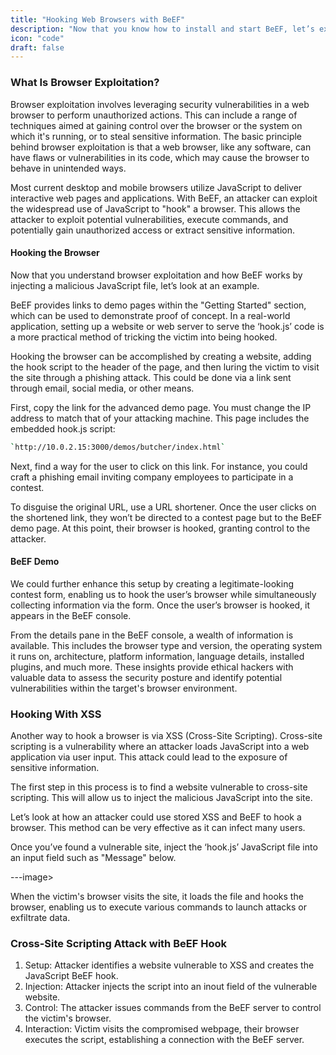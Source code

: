 ```yaml
---
title: "Hooking Web Browsers with BeEF"
description: "Now that you know how to install and start BeEF, let’s explore how to exploit a browser by hooking into it."
icon: "code"
draft: false
---
```


### What Is Browser Exploitation?

Browser exploitation involves leveraging security vulnerabilities in a web browser to perform unauthorized actions. This can include a range of techniques aimed at gaining control over the browser or the system on which it's running, or to steal sensitive information. The basic principle behind browser exploitation is that a web browser, like any software, can have flaws or vulnerabilities in its code, which may cause the browser to behave in unintended ways.

Most current desktop and mobile browsers utilize JavaScript to deliver interactive web pages and applications. 
With BeEF, an attacker can exploit the widespread use of JavaScript to "hook" a browser. This allows the attacker to exploit potential vulnerabilities, execute commands, and potentially gain unauthorized access or extract sensitive information.

#### Hooking the Browser

Now that you understand browser exploitation and how BeEF works by injecting a malicious JavaScript file, let’s look at an example.

BeEF provides links to demo pages within the "Getting Started" section, which can be used to demonstrate proof of concept. In a real-world application, setting up a website or web server to serve the ‘hook.js’ code is a more practical method of tricking the victim into being hooked.

Hooking the browser can be accomplished by creating a website, adding the hook script to the header of the page, and then luring the victim to visit the site through a phishing attack. This could be done via a link sent through email, social media, or other means.

First, copy the link for the advanced demo page. You must change the IP address to match that of your attacking machine. This page includes the embedded hook.js script:
```bash
`http://10.0.2.15:3000/demos/butcher/index.html`
```


Next, find a way for the user to click on this link. For instance, you could craft a phishing email inviting company employees to participate in a contest.

To disguise the original URL, use a URL shortener. Once the user clicks on the shortened link, they won’t be directed to a contest page but to the BeEF demo page. At this point, their browser is hooked, granting control to the attacker.

#### BeEF Demo

We could further enhance this setup by creating a legitimate-looking contest form, enabling us to hook the user’s browser while simultaneously collecting information via the form. Once the user’s browser is hooked, it appears in the BeEF console.

From the details pane in the BeEF console, a wealth of information is available. This includes the browser type and version, the operating system it runs on, architecture, platform information, language details, installed plugins, and much more. These insights provide ethical hackers with valuable data to assess the security posture and identify potential vulnerabilities within the target's browser environment.

### Hooking With XSS
Another way to hook a browser is via XSS (Cross-Site Scripting).  Cross-site scripting is a vulnerability where an attacker loads JavaScript into a web application via user input. This attack could lead to the exposure of sensitive information.

The first step in this process is to find a website vulnerable to cross-site scripting. This will allow us to inject the malicious JavaScript into the site. 

Let’s look at how an attacker could use stored XSS and BeEF to hook a browser. This method can be very effective as it can infect many users. 

Once you’ve found a vulnerable site, inject the ‘hook.js’ JavaScript file into an input field such as "Message" below. 

---image>

When the victim's browser visits the site, it loads the file and hooks the browser, enabling us to execute various commands to launch attacks or exfiltrate data. 

### Cross-Site Scripting Attack with BeEF Hook

1. Setup: Attacker identifies a website vulnerable to XSS and creates the JavaScript BeEF hook.
2. Injection: Attacker injects the script into an inout field of the vulnerable website.
3. Control: The attacker issues commands from the BeEF server to control the victim's browser.
4. Interaction: Victim visits the compromised webpage, their browser executes the script, establishing a connection with the BeEF server.